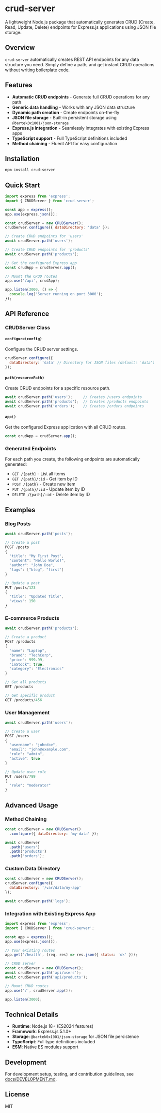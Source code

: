 # crud-server

A lightweight Node.js package that automatically generates CRUD (Create, Read, Update, Delete) endpoints for Express.js applications using JSON file storage.

## Overview

`crud-server` automatically creates REST API endpoints for any data structure you need. Simply define a path, and get instant CRUD operations without writing boilerplate code.

## Features

- **Automatic CRUD endpoints** - Generate full CRUD operations for any path
- **Generic data handling** - Works with any JSON data structure
- **Dynamic path creation** - Create endpoints on-the-fly
- **JSON file storage** - Built-in persistent storage using `@bartek0x1001/json-storage`
- **Express.js integration** - Seamlessly integrates with existing Express apps
- **TypeScript support** - Full TypeScript definitions included
- **Method chaining** - Fluent API for easy configuration

## Installation

```bash
npm install crud-server
```

## Quick Start

```javascript
import express from 'express';
import { CRUDServer } from 'crud-server';

const app = express();
app.use(express.json());

const crudServer = new CRUDServer();
crudServer.configure({ dataDirectory: 'data' });

// Create CRUD endpoints for 'users'
await crudServer.path('users');

// Create CRUD endpoints for 'products' 
await crudServer.path('products');

// Get the configured Express app
const crudApp = crudServer.app();

// Mount the CRUD routes
app.use('/api', crudApp);

app.listen(3000, () => {
  console.log('Server running on port 3000');
});
```

## API Reference

### CRUDServer Class

#### `configure(config)`
Configure the CRUD server settings.

```javascript
crudServer.configure({
  dataDirectory: 'data' // Directory for JSON files (default: 'data')
});
```

#### `path(resourcePath)`
Create CRUD endpoints for a specific resource path.

```javascript
await crudServer.path('users');     // Creates /users endpoints
await crudServer.path('products');  // Creates /products endpoints
await crudServer.path('orders');    // Creates /orders endpoints
```

#### `app()`
Get the configured Express application with all CRUD routes.

```javascript
const crudApp = crudServer.app();
```

### Generated Endpoints

For each path you create, the following endpoints are automatically generated:

- `GET /{path}` - List all items
- `GET /{path}/:id` - Get item by ID
- `POST /{path}` - Create new item
- `PUT /{path}/:id` - Update item by ID
- `DELETE /{path}/:id` - Delete item by ID

## Examples

### Blog Posts

```javascript
await crudServer.path('posts');

// Create a post
POST /posts
{
  "title": "My First Post",
  "content": "Hello World!",
  "author": "John Doe",
  "tags": ["blog", "first"]
}

// Update a post
PUT /posts/123
{
  "title": "Updated Title",
  "views": 150
}
```

### E-commerce Products

```javascript
await crudServer.path('products');

// Create a product
POST /products
{
  "name": "Laptop",
  "brand": "TechCorp",
  "price": 999.99,
  "inStock": true,
  "category": "Electronics"
}

// Get all products
GET /products

// Get specific product
GET /products/456
```

### User Management

```javascript
await crudServer.path('users');

// Create a user
POST /users
{
  "username": "johndoe",
  "email": "john@example.com",
  "role": "admin",
  "active": true
}

// Update user role
PUT /users/789
{
  "role": "moderator"
}
```

## Advanced Usage

### Method Chaining

```javascript
const crudServer = new CRUDServer()
  .configure({ dataDirectory: 'my-data' });

await crudServer
  .path('users')
  .path('products')
  .path('orders');
```

### Custom Data Directory

```javascript
const crudServer = new CRUDServer();
crudServer.configure({ 
  dataDirectory: '/var/data/my-app' 
});

await crudServer.path('logs');
```

### Integration with Existing Express App

```javascript
import express from 'express';
import { CRUDServer } from 'crud-server';

const app = express();
app.use(express.json());

// Your existing routes
app.get('/health', (req, res) => res.json({ status: 'ok' }));

// CRUD server
const crudServer = new CRUDServer();
await crudServer.path('api/users');
await crudServer.path('api/products');

// Mount CRUD routes
app.use('/', crudServer.app());

app.listen(3000);
```

## Technical Details

- **Runtime**: Node.js 18+ (ES2024 features)
- **Framework**: Express.js 5.1.0+
- **Storage**: `@bartek0x1001/json-storage` for JSON file persistence
- **TypeScript**: Full type definitions included
- **ESM**: Native ES modules support

## Development

For development setup, testing, and contribution guidelines, see [docs/DEVELOPMENT.md](docs/DEVELOPMENT.md).

## License

MIT
